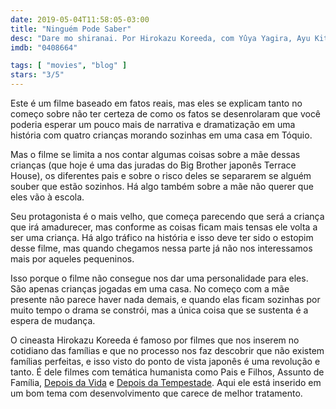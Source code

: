 ```yaml
---
date: 2019-05-04T11:58:05-03:00
title: "Ninguém Pode Saber"
desc: "Dare mo shiranai. Por Hirokazu Koreeda, com Yûya Yagira, Ayu Kitaura, Hiei Kimura."
imdb: "0408664"

tags: [ "movies", "blog" ]
stars: "3/5"
---
```

Este é um filme baseado em fatos reais, mas eles se explicam tanto no começo sobre não ter certeza de como os fatos se desenrolaram que você poderia esperar um pouco mais de narrativa e dramatização em uma história com quatro crianças morando sozinhas em uma casa em Tóquio.

Mas o filme se limita a nos contar algumas coisas sobre a mãe dessas crianças (que hoje é uma das juradas do Big Brother japonês Terrace House), os diferentes pais e sobre o risco deles se separarem se alguém souber que estão sozinhos. Há algo também sobre a mãe não querer que eles vão à escola.

Seu protagonista é o mais velho, que começa parecendo que será a criança que irá amadurecer, mas conforme as coisas ficam mais tensas ele volta a ser uma criança. Há algo tráfico na história e isso deve ter sido o estopim desse filme, mas quando chegamos nessa parte já não nos interessamos mais por aqueles pequeninos.

Isso porque o filme não consegue nos dar uma personalidade para eles. São apenas crianças jogadas em uma casa. No começo com a mãe presente não parece haver nada demais, e quando elas ficam sozinhas por muito tempo o drama se constrói, mas a única coisa que se sustenta é a espera de mudança.

O cineasta Hirokazu Koreeda é famoso por filmes que nos inserem no cotidiano das famílias e que no processo nos faz descobrir que não existem famílias perfeitas, e isso visto do ponto de vista japonês é uma revolução e tanto. É dele filmes com temática humanista como Pais e Filhos, Assunto de Família, [Depois da Vida](/depois-da-vida) e [Depois da Tempestade](/depois-da-tempestade). Aqui ele está inserido em um bom tema com desenvolvimento que carece de melhor tratamento.

